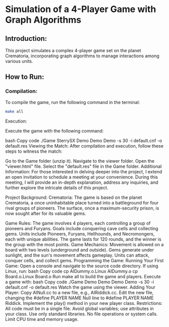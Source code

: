 # Simulation of a 4-Player Game with Graph Algorithms

## Introduction:

This project simulates a complex 4-player game set on the planet Crematoria, incorporating graph algorithms to manage interactions among various units.

## How to Run:

### Compilation:

To compile the game, run the following command in the terminal:

```bash
make all
```
Execution:

Execute the game with the following command:

bash
Copy code
./Game SterrySX Demo Demo Demo -s 30 -i default.cnf -o default.res
Viewing the Match:
After compilation and execution, follow these steps to witness the match:

Go to the Game folder (unzip it).
Navigate to the viewer folder.
Open the "viewer.html" file.
Select the "default.res" file in the Game folder.
Additional Information:
For those interested in delving deeper into the project, I extend an open invitation to schedule a meeting at your convenience. During this meeting, I will provide an in-depth explanation, address any inquiries, and further explore the intricate details of this project.

Project Background:
Crematoria:
The game is based on the planet Crematoria, a once uninhabitable place turned into a battleground for four rival groups of pioneers. The surface, once a maximum-security prison, is now sought after for its valuable gems.

Game Rules:
The game involves 4 players, each controlling a group of pioneers and Furyans.
Goals include conquering cave cells and collecting gems.
Units include Pioneers, Furyans, Hellhounds, and Necromongers, each with unique abilities.
The game lasts for 120 rounds, and the winner is the group with the most points.
Game Mechanics:
Movement is allowed on a board with two levels (underground and outside).
Gems generate under sunlight, and the sun's movement affects gameplay.
Units can attack, conquer cells, and collect gems.
Programming the Game:
Running Your First Game:
Open a console and navigate to the source code directory.
If using Linux, run:
bash
Copy code
cp AIDummy.o.Linux AIDummy.o
cp Board.o.Linux Board.o
Run make all to build the game and players.
Execute a game with:
bash
Copy code
./Game Demo Demo Demo Demo -s 30 -i default.cnf -o default.res
Watch the game using the viewer.
Adding Your Player:
Copy AINull.cc to a new file, e.g., AIRiddick.cc.
Edit the new file, changing the #define PLAYER NAME Null line to #define PLAYER NAME Riddick.
Implement the play() method in your new player class.
Restrictions:
All code must be in a single file.
Avoid global variables; use attributes in your class.
Use only standard libraries.
No file operations or system calls.
Limit CPU time and memory usage.
